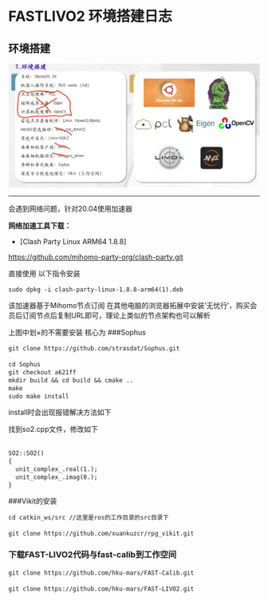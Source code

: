 # FASTLIVO2 环境搭建日志

## 环境搭建

![环境搭建](source/Livo_env.png)

---

会遇到网络问题，针对20.04使用加速器

**网络加速工具下载：**
- [Clash Party Linux ARM64 1.8.8]

https://github.com/mihomo-party-org/clash-party.git

直接使用 以下指令安装
```
sudo dpkg -i clash-party-linux-1.8.8-arm64(1).deb

```

该加速器基于Mihomo节点订阅
在其他电脑的浏览器拓展中安装‘无忧行’，购买会员后订阅节点后复制URL即可，理论上类似的节点架构也可以解析

上图中划×的不需要安装
核心为
###Sophus

```
git clone https://github.com/strasdat/Sophus.git

cd Sophus
git checkout a621ff
mkdir build && cd build && cmake ..
make
sudo make install

```
install时会出现报错解决方法如下

找到so2.cpp文件，修改如下
```

SO2::SO2()
{
  unit_complex_.real(1.);
  unit_complex_.imag(0.);
}

```

###Vikit的安装

``` 
cd catkin_ws/src //这里是ros的工作目录的src目录下

git clone https://github.com/xuankuzcr/rpg_vikit.git 

```
### 下载FAST-LIVO2代码与fast-calib到工作空间

```terminal
git clone https://github.com/hku-mars/FAST-Calib.git

git clone https://github.com/hku-mars/FAST-LIVO2.git


```


